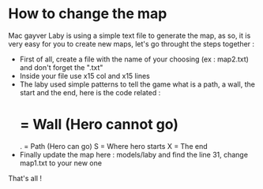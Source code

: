 

# How to change the map
Mac gayver Laby is using a simple text file to generate the map, as so, it is very easy for you to create
new maps, let's go throught the steps together :

- First of all, create a file with the name of your choosing (ex : map2.txt) and don't forget the ".txt"
- Inside your file use x15 col and x15 lines
- The laby used simple patterns to tell the game what is a path, a wall, the start and the end, 
here is the code related :
    # = Wall (Hero cannot go)
    . = Path (Hero can go)
    S = Where hero starts 
    X = The end 
- Finally update the map here : models/laby and find the line 31, change map1.txt to your new one

That's all !

